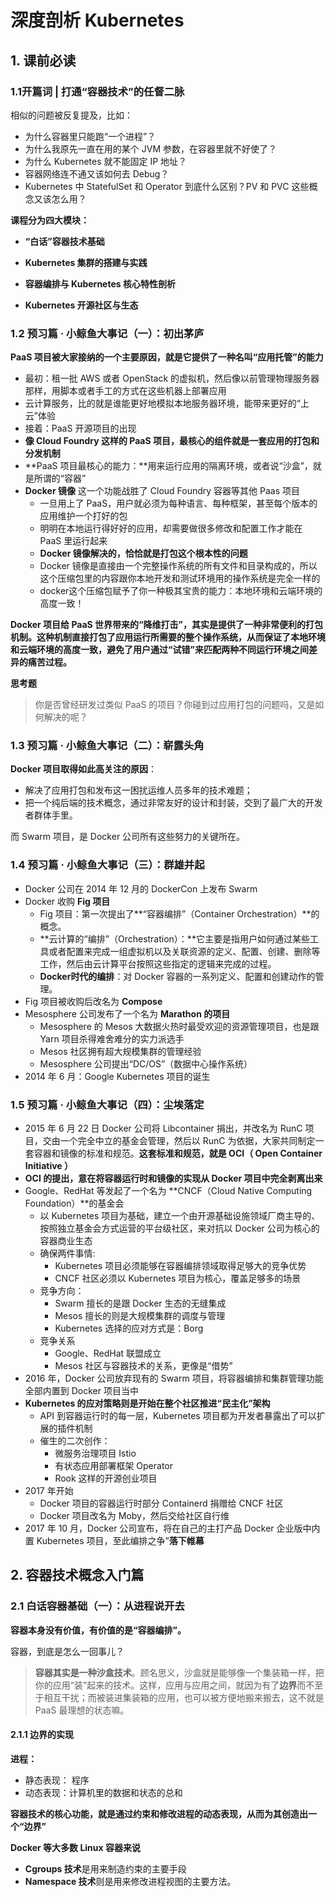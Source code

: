 # 深度剖析 Kubernetes



## 1. 课前必读

### 1.1开篇词 | 打通“容器技术”的任督二脉

相似的问题被反复提及，比如：

- 为什么容器里只能跑“一个进程”？
- 为什么我原先一直在用的某个 JVM 参数，在容器里就不好使了？
- 为什么 Kubernetes 就不能固定 IP 地址？
- 容器网络连不通又该如何去 Debug？
- Kubernetes 中 StatefulSet 和 Operator 到底什么区别？PV 和 PVC 这些概念又该怎么用？



**课程分为四大模块：**

- **“白话”容器技术基础**

- **Kubernetes 集群的搭建与实践**
- **容器编排与 Kubernetes 核心特性剖析**
- **Kubernetes 开源社区与生态**



### 1.2 预习篇 · 小鲸鱼大事记（一）：初出茅庐

**PaaS 项目被大家接纳的一个主要原因，就是它提供了一种名叫“应用托管”的能力**

- 最初：租一批 AWS 或者 OpenStack 的虚拟机，然后像以前管理物理服务器那样，用脚本或者手工的方式在这些机器上部署应用
- 云计算服务，比的就是谁能更好地模拟本地服务器环境，能带来更好的“上云”体验
- 接着：PaaS 开源项目的出现
- **像 Cloud Foundry 这样的 PaaS 项目，最核心的组件就是一套应用的打包和分发机制**
- **PaaS 项目最核心的能力：**用来运行应用的隔离环境，或者说“沙盒”，就是所谓的“容器”
- **Docker 镜像** 这一个功能战胜了 Cloud Foundry 容器等其他 Paas 项目
  - 一旦用上了 PaaS，用户就必须为每种语言、每种框架，甚至每个版本的应用维护一个打好的包
  - 明明在本地运行得好好的应用，却需要做很多修改和配置工作才能在 PaaS 里运行起来
  - **Docker 镜像解决的，恰恰就是打包这个根本性的问题**
  - Docker 镜像是直接由一个完整操作系统的所有文件和目录构成的，所以这个压缩包里的内容跟你本地开发和测试环境用的操作系统是完全一样的
  - docker这个压缩包赋予了你一种极其宝贵的能力：本地环境和云端环境的高度一致！

**Docker 项目给 PaaS 世界带来的“降维打击”，其实是提供了一种非常便利的打包机制。这种机制直接打包了应用运行所需要的整个操作系统，从而保证了本地环境和云端环境的高度一致，避免了用户通过“试错”来匹配两种不同运行环境之间差异的痛苦过程。**



**思考题**

> 你是否曾经研发过类似 PaaS 的项目？你碰到过应用打包的问题吗，又是如何解决的呢？



### 1.3 预习篇 · 小鲸鱼大事记（二）：崭露头角

**Docker 项目取得如此高关注的原因**：

- 解决了应用打包和发布这一困扰运维人员多年的技术难题；
- 把一个纯后端的技术概念，通过非常友好的设计和封装，交到了最广大的开发者群体手里。

而 Swarm 项目，是 Docker 公司所有这些努力的关键所在。



### 1.4  预习篇 · 小鲸鱼大事记（三）：群雄并起

- Docker 公司在 2014 年 12 月的 DockerCon 上发布 Swarm
- Docker 收购 **Fig 项目**
  - Fig 项目：第一次提出了**“容器编排”（Container Orchestration）**的概念。
  - **云计算的“编排”（Orchestration）：**它主要是指用户如何通过某些工具或者配置来完成一组虚拟机以及关联资源的定义、配置、创建、删除等工作，然后由云计算平台按照这些指定的逻辑来完成的过程。
  - **Docker时代的编排**：对 Docker 容器的一系列定义、配置和创建动作的管理。
- Fig 项目被收购后改名为 **Compose**
- Mesosphere 公司发布了一个名为 **Marathon 的项目**
  - Mesosphere 的 Mesos 大数据火热时最受欢迎的资源管理项目，也是跟 Yarn 项目杀得难舍难分的实力派选手
  - Mesos 社区拥有超大规模集群的管理经验
  - Mesosphere 公司提出“DC/OS”（数据中心操作系统）
- 2014 年 6 月：Google Kubernetes 项目的诞生



### 1.5 预习篇 · 小鲸鱼大事记（四）：尘埃落定

- 2015 年 6 月 22 日 Docker 公司将 Libcontainer 捐出，并改名为 RunC 项目，交由一个完全中立的基金会管理，然后以 RunC 为依据，大家共同制定一套容器和镜像的标准和规范。**这套标准和规范，就是 OCI（ Open Container Initiative ）**
- **OCI 的提出，意在将容器运行时和镜像的实现从 Docker 项目中完全剥离出来**
- Google、RedHat 等发起了一个名为 **CNCF（Cloud Native Computing Foundation）**的基金会
  - 以 Kubernetes 项目为基础，建立一个由开源基础设施领域厂商主导的、按照独立基金会方式运营的平台级社区，来对抗以 Docker 公司为核心的容器商业生态
  - 确保两件事情:
    - Kubernetes 项目必须能够在容器编排领域取得足够大的竞争优势
    - CNCF 社区必须以 Kubernetes 项目为核心，覆盖足够多的场景
  - 竞争方向：
    - Swarm 擅长的是跟 Docker 生态的无缝集成
    - Mesos 擅长的则是大规模集群的调度与管理
    - Kubernetes 选择的应对方式是：Borg
  - 竞争关系
    - Google、RedHat 联盟成立
    - Mesos 社区与容器技术的关系，更像是“借势”
- 2016 年，Docker 公司放弃现有的 Swarm 项目，将容器编排和集群管理功能全部内置到 Docker 项目当中
- **Kubernetes 的应对策略则是开始在整个社区推进“民主化”架构**
  - API 到容器运行时的每一层，Kubernetes 项目都为开发者暴露出了可以扩展的插件机制
  - 催生的二次创作：
    - 微服务治理项目 Istio
    - 有状态应用部署框架 Operator
    - Rook 这样的开源创业项目
- 2017 年开始
  - Docker 项目的容器运行时部分 Containerd 捐赠给 CNCF 社区
  - Docker 项目改名为 Moby，然后交给社区自行维
- 2017 年 10 月，Docker 公司宣布，将在自己的主打产品 Docker 企业版中内置 Kubernetes 项目，至此编排之争”**落下帷幕**





## 2. 容器技术概念入门篇

### 2.1 白话容器基础（一）：从进程说开去

**容器本身没有价值，有价值的是“容器编排”。**



容器，到底是怎么一回事儿？

> **容器其实是一种沙盒技术**。顾名思义，沙盒就是能够像一个集装箱一样，把你的应用“装”起来的技术。这样，应用与应用之间，就因为有了**边界**而不至于相互干扰；而被装进集装箱的应用，也可以被方便地搬来搬去，这不就是 PaaS 最理想的状态嘛。



#### 2.1.1 边界的实现

**进程：**

- 静态表现： 程序
- 动态表现：计算机里的数据和状态的总和

**容器技术的核心功能，就是通过约束和修改进程的动态表现，从而为其创造出一个“边界”**



**Docker 等大多数 Linux 容器来说**

- **Cgroups 技术**是用来制造约束的主要手段
-  **Namespace 技术**则是用来修改进程视图的主要方法。

